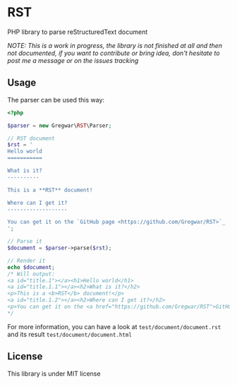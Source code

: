 RST
===

PHP library to parse reStructuredText document

*NOTE: This is a work in progress, the library is not finished at all and then
not documented, if you want to contribute or bring idea, don't hesitate to post
me a message or on the issues tracking*

Usage
-----

The parser can be used this way:

```php
<?php

$parser = new Gregwar\RST\Parser;

// RST document
$rst = ' 
Hello world
===========

What is it?
----------

This is a **RST** document!

Where can I get it?
-------------------

You can get it on the `GitHub page <https://github.com/Gregwar/RST>`_
';

// Parse it
$document = $parser->parse($rst);

// Render it
echo $document;
/* Will output:
<a id="title.1"></a><h1>Hello world</h1>
<a id="title.1.1"></a><h2>What is it?</h2>
<p>This is a <b>RST</b> document!</p>
<a id="title.1.2"></a><h2>Where can I get it?</h2>
<p>You can get it on the <a href="https://github.com/Gregwar/RST">GitHub page</a></p>
*/
```

For more information, you can have a look at `test/document/document.rst` and its result
`test/document/document.html`

License
-------

This library is under MIT license
